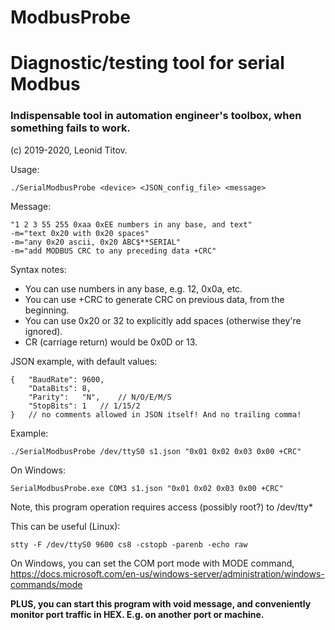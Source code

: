 # ModbusProbe

# Diagnostic/testing tool for serial Modbus

### Indispensable tool in automation engineer's toolbox, when something fails to work.

(c) 2019-2020, Leonid Titov.

Usage:

	./SerialModbusProbe <device> <JSON_config_file> <message>

Message:

	"1 2 3 55 255 0xaa 0xEE numbers in any base, and text"
	-m="text 0x20 with 0x20 spaces"
	-m="any 0x20 ascii, 0x20 ABC$**SERIAL"
	-m="add MODBUS CRC to any preceding data +CRC"

Syntax notes:
- You can use numbers in any base, e.g. 12, 0x0a, etc.
- You can use +CRC to generate CRC on previous data, from the beginning.
- You can use 0x20 or 32 to explicitly add spaces (otherwise they're ignored).
- CR (carriage return) would be 0x0D or 13.

JSON example, with default values:

	{	"BaudRate":	9600,
		"DataBits":	8,
		"Parity":	"N",	// N/O/E/M/S
		"StopBits":	1	// 1/15/2
	}	// no comments allowed in JSON itself! And no trailing comma!

Example:

	./SerialModbusProbe /dev/ttyS0 s1.json "0x01 0x02 0x03 0x00 +CRC"

On Windows:

	SerialModbusProbe.exe COM3 s1.json "0x01 0x02 0x03 0x00 +CRC"

Note, this program operation requires access (possibly root?) to /dev/tty*

This can be useful (Linux):

	stty -F /dev/ttyS0 9600 cs8 -cstopb -parenb -echo raw

On Windows, you can set the COM port mode with MODE command, https://docs.microsoft.com/en-us/windows-server/administration/windows-commands/mode

__PLUS, you can start this program with void message, and conveniently monitor
port traffic in HEX. E.g. on another port or machine.__

